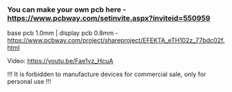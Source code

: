 
### You can make your own pcb here - https://www.pcbway.com/setinvite.aspx?inviteid=550959

base pcb 1.0mm | display pcb 0.8mm - https://www.pcbway.com/project/shareproject/EFEKTA_eTH102z_77bdc02f.html

Video: https://youtu.be/Fae1yz_HcuA

!!! It is forbidden to manufacture devices for commercial sale, only for personal use !!!
